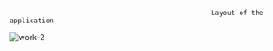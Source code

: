                                                       Layout of the application
![work-2](https://github.com/Ashish-Kumar03/github.io.claculator_app-OIBSIP-Task2/assets/79005899/bc8fc6c8-3908-4d53-85ea-b47c9cef67b8)

